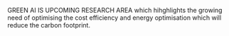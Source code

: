 GREEN AI IS UPCOMING RESEARCH AREA which hihghlights the growing need of 
optimising the cost efficiency and energy optimisation which will reduce the 
carbon footprint.

